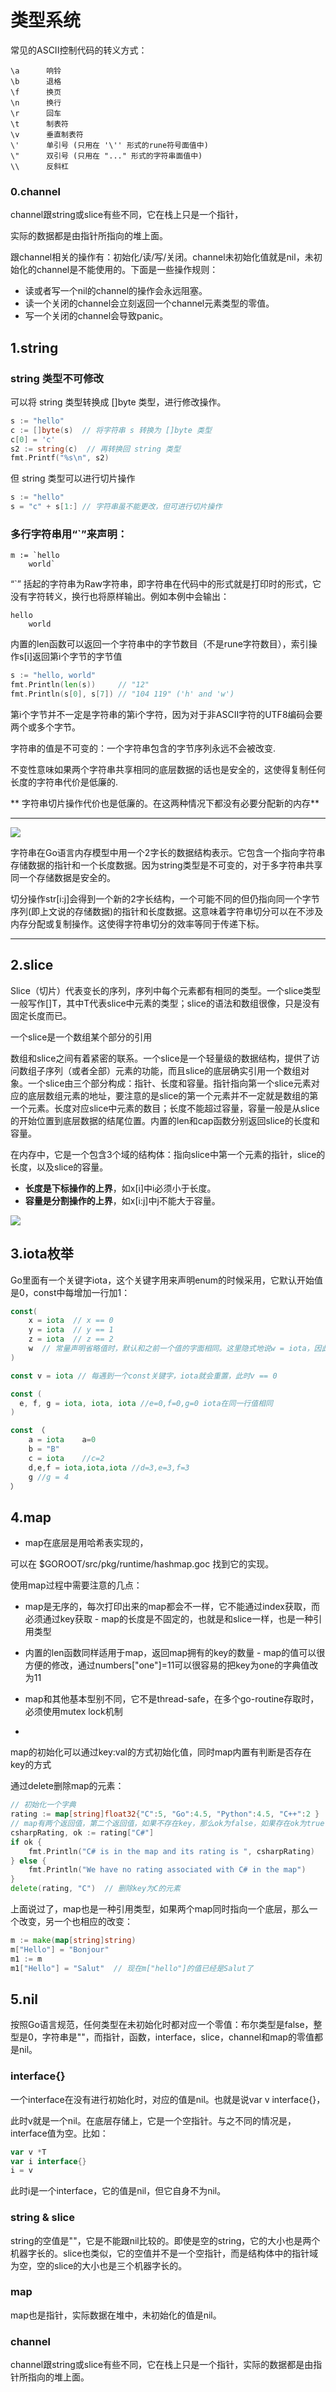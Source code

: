# 类型系统


常见的ASCII控制代码的转义方式：
```
\a      响铃
\b      退格
\f      换页
\n      换行
\r      回车
\t      制表符
\v      垂直制表符
\'      单引号 (只用在 '\'' 形式的rune符号面值中)
\"      双引号 (只用在 "..." 形式的字符串面值中)
\\      反斜杠
```
### 0.channel

channel跟string或slice有些不同，它在栈上只是一个指针，

实际的数据都是由指针所指向的堆上面。

跟channel相关的操作有：初始化/读/写/关闭。channel未初始化值就是nil，未初始化的channel是不能使用的。下面是一些操作规则：

- 读或者写一个nil的channel的操作会永远阻塞。
- 读一个关闭的channel会立刻返回一个channel元素类型的零值。
- 写一个关闭的channel会导致panic。



## 1.string
### string 类型不可修改

可以将 string 类型转换成 []byte 类型，进行修改操作。
```go
s := "hello"
c := []byte(s)  // 将字符串 s 转换为 []byte 类型
c[0] = 'c'
s2 := string(c)  // 再转换回 string 类型
fmt.Printf("%s\n", s2)

```

但 string 类型可以进行切片操作

```go
s := "hello"
s = "c" + s[1:] // 字符串虽不能更改，但可进行切片操作
```

### 多行字符串用“`”来声明：
```
m := `hello
    world`
```
“`” 括起的字符串为Raw字符串，即字符串在代码中的形式就是打印时的形式，它没有字符转义，换行也将原样输出。例如本例中会输出：
```
hello
    world
```

内置的len函数可以返回一个字符串中的字节数目（不是rune字符数目），索引操作s[i]返回第i个字节的字节值
```go
s := "hello, world"
fmt.Println(len(s))     // "12"
fmt.Println(s[0], s[7]) // "104 119" ('h' and 'w')
```
第i个字节并不一定是字符串的第i个字符，因为对于非ASCII字符的UTF8编码会要两个或多个字节。

字符串的值是不可变的：一个字符串包含的字节序列永远不会被改变.

不变性意味如果两个字符串共享相同的底层数据的话也是安全的，这使得复制任何长度的字符串代价是低廉的.

** 字符串切片操作代价也是低廉的。在这两种情况下都没有必要分配新的内存**

***

![](string.png)

字符串在Go语言内存模型中用一个2字长的数据结构表示。它包含一个指向字符串存储数据的指针和一个长度数据。因为string类型是不可变的，对于多字符串共享同一个存储数据是安全的。

切分操作str[i:j]会得到一个新的2字长结构，一个可能不同的但仍指向同一个字节序列(即上文说的存储数据)的指针和长度数据。这意味着字符串切分可以在不涉及内存分配或复制操作。这使得字符串切分的效率等同于传递下标。
***

## 2.slice
Slice（切片）代表变长的序列，序列中每个元素都有相同的类型。一个slice类型一般写作[]T，其中T代表slice中元素的类型；slice的语法和数组很像，只是没有固定长度而已。

一个slice是一个数组某个部分的引用

数组和slice之间有着紧密的联系。一个slice是一个轻量级的数据结构，提供了访问数组子序列（或者全部）元素的功能，而且slice的底层确实引用一个数组对象。一个slice由三个部分构成：指针、长度和容量。指针指向第一个slice元素对应的底层数组元素的地址，要注意的是slice的第一个元素并不一定就是数组的第一个元素。长度对应slice中元素的数目；长度不能超过容量，容量一般是从slice的开始位置到底层数据的结尾位置。内置的len和cap函数分别返回slice的长度和容量。

在内存中，它是一个包含3个域的结构体：指向slice中第一个元素的指针，slice的长度，以及slice的容量。

- **长度是下标操作的上界**，如x[i]中i必须小于长度。
- **容量是分割操作的上界**，如x[i:j]中j不能大于容量。

![](slice.png)


## 3.iota枚举
Go里面有一个关键字iota，这个关键字用来声明enum的时候采用，它默认开始值是0，const中每增加一行加1：

```go
const(
    x = iota  // x == 0
    y = iota  // y == 1
    z = iota  // z == 2
    w  // 常量声明省略值时，默认和之前一个值的字面相同。这里隐式地说w = iota，因此w == 3。其实上面y和z可同样不用"= iota"
)

const v = iota // 每遇到一个const关键字，iota就会重置，此时v == 0

const ( 
  e, f, g = iota, iota, iota //e=0,f=0,g=0 iota在同一行值相同
)

const （
    a = iota    a=0
    b = "B"
    c = iota    //c=2
    d,e,f = iota,iota,iota //d=3,e=3,f=3
    g //g = 4
）
```

## 4.map
- map在底层是用哈希表实现的，

可以在 $GOROOT/src/pkg/runtime/hashmap.goc 找到它的实现。


使用map过程中需要注意的几点： 
- map是无序的，每次打印出来的map都会不一样，它不能通过index获取，而必须通过key获取 - map的长度是不固定的，也就是和slice一样，也是一种引用类型 

- 内置的len函数同样适用于map，返回map拥有的key的数量 - map的值可以很方便的修改，通过numbers["one"]=11可以很容易的把key为one的字典值改为11 
- map和其他基本型别不同，它不是thread-safe，在多个go-routine存取时，必须使用mutex lock机制
- 
map的初始化可以通过key:val的方式初始化值，同时map内置有判断是否存在key的方式

通过delete删除map的元素：

```go
// 初始化一个字典
rating := map[string]float32{"C":5, "Go":4.5, "Python":4.5, "C++":2 }
// map有两个返回值，第二个返回值，如果不存在key，那么ok为false，如果存在ok为true
csharpRating, ok := rating["C#"]
if ok {
    fmt.Println("C# is in the map and its rating is ", csharpRating)
} else {
    fmt.Println("We have no rating associated with C# in the map")
}
delete(rating, "C")  // 删除key为C的元素
```
上面说过了，map也是一种引用类型，如果两个map同时指向一个底层，那么一个改变，另一个也相应的改变：

```go
m := make(map[string]string)    
m["Hello"] = "Bonjour"
m1 := m
m1["Hello"] = "Salut"  // 现在m["hello"]的值已经是Salut了
```

## 5.nil

按照Go语言规范，任何类型在未初始化时都对应一个零值：布尔类型是false，整型是0，字符串是""，而指针，函数，interface，slice，channel和map的零值都是nil。

### interface{}
一个interface在没有进行初始化时，对应的值是nil。也就是说var v interface{}，

此时v就是一个nil。在底层存储上，它是一个空指针。与之不同的情况是，interface值为空。比如：
```go
var v *T
var i interface{}
i = v
```
此时i是一个interface，它的值是nil，但它自身不为nil。

### string & slice
string的空值是""，它是不能跟nil比较的。即使是空的string，它的大小也是两个机器字长的。slice也类似，它的空值并不是一个空指针，而是结构体中的指针域为空，空的slice的大小也是三个机器字长的。


### map
map也是指针，实际数据在堆中，未初始化的值是nil。

### channel
channel跟string或slice有些不同，它在栈上只是一个指针，实际的数据都是由指针所指向的堆上面。
